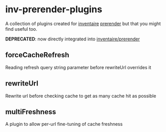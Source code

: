 # inv-prerender-plugins

A collection of plugins created for [inventaire](http://github.com/inventaire/inventaire) [prerender](http://github.com/inventaire/prerender) but that you might find useful too.

**DEPRECATED**: now directly integrated into [inventaire/prerender](https://github.com/inventaire/prerender/tree/master/lib/plugins)

## forceCacheRefresh
Reading refresh query string parameter before rewriteUrl overrides it

## rewriteUrl
Rewrite url before checking cache to get as many cache hit as possible

## multiFreshness
A plugin to allow per-url fine-tuning of cache freshness

